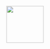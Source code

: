 <p align="center">
  <img width="100" height="100" src="https://i.ibb.co/NNDCwkp/connection-02.png">
</p>
